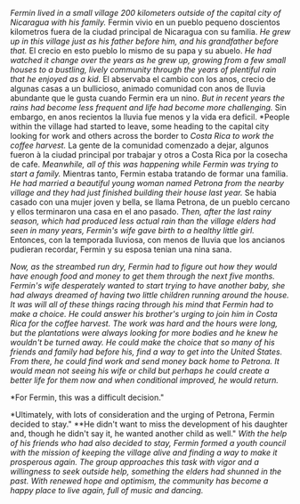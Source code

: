 *Fermin lived in a small village 200 kilometers outside of the capital city of Nicaragua with his family.*
Fermin vivio en un pueblo pequeno doscientos kilometros fuera de la ciudad principal de Nicaragua con su familia. 
*He grew up in this village just as his father before him, and his grandfather before that.*
El crecio en esto pueblo lo mismo de su papa y su abuelo.
*He had watched it change over the years as he grew up, growing from a few small houses to a bustling, lively community through the years of plentiful rain that he enjoyed as a kid.*
El abservaba el cambio con los anos, crecio de algunas casas a un bullicioso, animado comunidad con anos de lluvia abundante que le gusta cuando Fermin era un nino.
*But in recent years the rains had become less frequent and life had become more challenging.*
Sin embargo, en anos recientos la lluvia fue menos y la vida era deficil.
*People within the village had started to leave, some heading to the capital city looking for work and others across the border to *Costa Rica to work the coffee harvest.*
La gente de la comunidad comenzado a dejar, algunos fueron à la ciudad principal por trabajar y otros a Costa Rica por la cosecha de cafe.
*Meanwhile, all of this was happening while Fermin was trying to start a family.*
Mientras tanto, Fermin estaba tratando de formar una familia.
*He had married a beautiful young woman named Petrona from the nearby village and they had just finished building their house last year.*
Se habia casado con una mujer joven y bella, se llama Petrona, de un pueblo cercano y ellos terminaron una casa en el ano pasado.
*Then, after the last rainy season, which had produced less actual rain than the village elders had seen in many years, Fermin's wife gave birth to a healthy little girl.*
Entonces, con la temporada lluviosa, con menos de lluvia que los ancianos pudieran recordar, Fermin y su esposa tenian una nina sana.

*Now, as the streambed run dry, Fermin had to figure out how they would have enough food and money to get them through the next five months.*
*Fermin's wife desperately wanted to start trying to have another baby, she had always dreamed of having two little children running around the house.*
*It was will all of these things racing through his mind that Fermin had to make a choice.*
*He could answer his brother's urging to join him in Costa Rica for the coffee harvest.*
*The work was hard and the hours were long, but the plantations were always looking for more bodies and he knew he wouldn't be turned away.*
*He could make the choice that so many of his friends and family had before his, find a way to get into the United States.*
*From there, he could find work and send money back home to Petrona.*
*It would mean not seeing his wife or child but perhaps he could create a better life for them now and when conditional improved, he would return.*

*For Fermin, this was a difficult decision."

*Ultimately, with lots of consideration and the urging of Petrona, Fermin decided to stay."
**He didn't want to miss the development of his daughter and, though he didn't say it, he wanted another child as well."
*With the help of his friends who had also decided to stay, Fermin formed a youth council with the mission of keeping the village alive and finding a way to make it prosperous again.*
*The group approaches this task with vigor and a willingness to seek outside help, something the elders had shunned in the past.*
*With renewed hope and optimism, the community has become a happy place to live again, full of music and dancing.*
